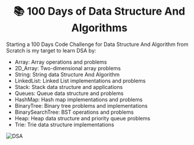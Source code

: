 # <h1 align="center">📚 100 Days of Data Structure And Algorithms</h1>


Starting a 100 Days Code Challenge for Data Structure And Algorithm from Scratch is my target to learn DSA by:
- Array: Array operations and problems
- 2D_Array: Two-dimensional array problems
- String: String data Structure And Algorithm
- LinkedList: Linked List implementations and problems
- Stack: Stack data structure and applications
- Queues: Queue data structure and problems
- HashMap: Hash map implementations and problems
- BinaryTree: Binary tree problems and implementations
- BinarySearchTree: BST operations and problems
- Heap: Heap data structure and priority queue problems
- Trie: Trie data structure implementations

![DSA](https://github.com/user-attachments/assets/c6a7f6fc-0f41-4a75-b448-eb248ede2e43)
